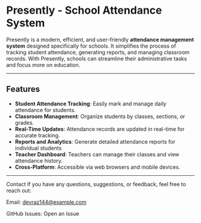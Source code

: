 # Presently - School Attendance System

Presently is a modern, efficient, and user-friendly **attendance management system** designed specifically for schools. It simplifies the process of tracking student attendance, generating reports, and managing classroom records. With Presently, schools can streamline their administrative tasks and focus more on education.

---

## Features

- **Student Attendance Tracking**: Easily mark and manage daily attendance for students.
- **Classroom Management**: Organize students by classes, sections, or grades.
- **Real-Time Updates**: Attendance records are updated in real-time for accurate tracking.
- **Reports and Analytics**: Generate detailed attendance reports for individual students
- **Teacher Dashboard**: Teachers can manage their classes and view attendance history.
- **Cross-Platform**: Accessible via web browsers and mobile devices.

---

Contact
If you have any questions, suggestions, or feedback, feel free to reach out:

Email: devraz144@example.com

GitHub Issues: Open an Issue
